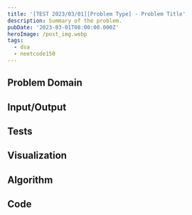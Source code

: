 ```yaml
---
title: '[TEST 2023/03/01][Problem Type] - Problem Title'
description: Summary of the problem.
pubDate: '2023-03-01T08:00:00.000Z'
heroImage: /post_img.webp
tags:
  - dsa
  - neetcode150
---
```


## Problem Domain

## Input/Output

## Tests

## Visualization

## Algorithm

## Code
